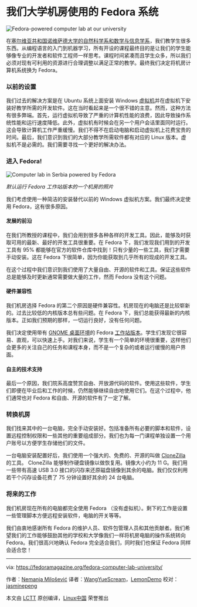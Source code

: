 我们大学机房使用的 Fedora 系统
==========

![Fedora-powered computer lab at our university](https://cdn.fedoramagazine.org/wp-content/uploads/2016/10/fedora-powered-computer-lab-945x400.png)

在[塞尔维亚共和国诺维萨德大学的自然科学系和数学与信息学系][5]，我们教学生很多东西。从编程语言的入门到机器学习，所有开设的课程最终目的是让我们的学生能够像专业的开发者和软件工程师一样思考。课程时间紧凑而且学生众多，所以我们必须对现有可利用的资源进行合理调整以满足正常的教学。最终我们决定将机房计算机系统换为 Fedora。

### 以前的设置

我们过去的解决方案是在 Ubuntu 系统上面安装 Windows [虚拟机][4]并在虚拟机下安装好教学所需的开发软件。这在当时看起来是一个很不错的主意。然而，这种方法有很多弊端。首先，运行虚拟机导致了严重的计算机性能的浪费，因此导致操作系统性能和运行速度降低。此外，虚拟机有时候会在另一个用户会话里面同时运行。这会导致计算机工作严重缓慢。我们不得不在启动电脑和启动虚拟机上花费宝贵的时间。最后，我们意识到我们的大部分教学所需软件都有对应的 Linux 版本。虚拟机不是必需的。我们需要寻找一个更好的解决办法。

### 进入 Fedora!

![Computer lab in Serbia powered by Fedora](https://cdn.fedoramagazine.org/wp-content/uploads/2016/10/jxXtuFO-1024x576.jpg)

*默认运行 Fedora 工作站版本的一个机房的照片*

我们考虑使用一种简洁的安装替代以前的 Windows 虚拟机方案。我们最终决定使用 Fedora，这有很多原因。

#### 发展的前沿

在我们所教授的课程中，我们会用到很多各种各样的开发工具。因此，能够及时获取可用的最新、最好的开发工具很重要。在 Fedora 下，我们发现我们用到的开发工具有 95% 都能够在官方的软件仓库中找到！只有少量的一些工具，我们才需要手动安装。这在 Fedora 下很简单，因为你能获取到几乎所有的现成的开发工具。

在这个过程中我们意识到我们使用了大量自由、开源的软件和工具。保证这些软件总是能够及时更新通常需要做大量的工作，然而 Fedora 没有这个问题。

#### 硬件兼容性

我们机房选择 Fedora 的第二个原因是硬件兼容性。机房现在的电脑还是比较崭新的。过去比较低的内核版本总有些问题。在 Fedora 下，我们总能获得最新的内核版本。正如我们预期的那样，一切运行良好，没有任何问题。

我们决定使用带有 [GNOME 桌面环境][2]的 Fedora [工作站版本][3]。学生们发现它很容易、直观，可以快速上手。对我们来说，学生有一个简单的环境很重要，这样他们会更多的关注自己的任务和课程本身，而不是一个复杂的或者运行缓慢的用户界面。

#### 自主的技术支持

最后一个原因，我们院系高度赞赏自由、开放源代码的软件。使用这些软件，学生们即便在毕业后和工作的时候，仍然能够继续自由地使用它们。在这个过程中，他们通常也对 Fedora 和自由、开源的软件有了一定了解。

### 转换机房

我们找来其中的一台电脑，完全手动安装好。包括准备所有必要的脚本和软件，设置远程控制权限和一些其他的重要组成部分。我们也为每一门课程单独设置一个用户账号以方便学生存储他们的文件。
 
一台电脑安装配置好后，我们使用一个强大的、免费的、开源的叫做 [CloneZilla][1] 的工具。 CloneZilla 能够制作硬盘镜像以做恢复用。镜像大小约为 11 G。我们用一些带有高速 USB 3.0 接口的闪存来还原磁盘镜像到其余的电脑。我们仅仅利用若干个闪存设备花费了 75 分钟设置好其余的 24 台电脑。

### 将来的工作

我们机房现在所有的电脑都完全使用 Fedora （没有虚拟机）。剩下的工作是设置一些管理脚本方便远程安装软件，电脑的开关等等。

我们由衷地感谢所有 Fedora 的维护人员、软件包管理人员和其他贡献者。我们希望我们的工作能够鼓励其他的学校和大学像我们一样将机房电脑的操作系统转向 Fedora。我们很高兴地确认 Fedora 完全适合我们，同时我们也保证 Fedora 同样会适合您！

--------------------------------------------------------------------------------

via: https://fedoramagazine.org/fedora-computer-lab-university/

作者：[Nemanja Milošević][a]
译者：[WangYueScream](https://github.com/WangYueScream)，[LemonDemo](https://github.com/LemonDemo)
校对：[jasminepeng](https://github.com/jasminepeng)

本文由 [LCTT](https://github.com/LCTT/TranslateProject) 原创编译，[Linux中国](https://linux.cn/) 荣誉推出

[a]: https://fedoramagazine.org/author/nmilosev/
[1]:http://clonezilla.org/
[2]:https://www.gnome.org/
[3]:https://getfedora.org/workstation/
[4]:https://en.wikipedia.org/wiki/Virtual_machine
[5]:http://www.dmi.rs/